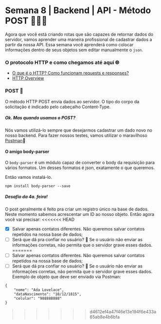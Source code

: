 # Semana 8 | Backend | API - Método POST 👩🏽‍💻


Agora que você está criando rotas que são capazes de retornar dados do servidor, vamos aprender uma maneira profissional de cadastrar dados a partir da nossa API. Essa semana você aprenderá como colocar informações dentro de seus objetos sem editar manualmente o `json`.

### O protocolo HTTP e como chegamos até aqui 🌐

- [O que é o HTTP? Como funcionam requests e responses?](http://gabsferreira.com/o-que-e-o-http-como-funciona-request-respose/)
- [HTTP Overview](https://developer.mozilla.org/pt-BR/docs/Web/HTTP/Overview)

### POST 📮


O método HTTP POST envia dados ao servidor. O tipo do corpo da solicitação é indicado pelo cabeçalho Content-Type.


##### Ok. Mas quando usamos o POST?

Nós vamos utilizá-lo sempre que desejarmos cadastrar um dado novo no nosso backend. 
Para fazer nossos testes, vamos utilizar o maravilhoso [Postman](https://www.getpostman.com/):rocket:


#### O amigo body-parser

O `body-parser` é um módulo capaz de converter o body da requisição para vários formatos. Um desses formatos é json, exatamente o que queremos.

Então vamos instalá-lo.

```
npm install body-parser --save
```


##### Desafio da 4a. feira!
O post geralmente é feito pra criar um registro único na base de dados. 
Neste momento sabemos acrescentar um ID ao nosso objeto. Então agora você vai precisar:
<<<<<<< HEAD
- [x] Salvar apenas contatos diferentes. Não queremos salvar contatos repetidos na nossa base de dados;
- [ ] Será que dá pra confiar no usuário? :grimacing: Se o usuário não enviar as informações corretas, não permita que o servidor grave esses dados. 
=======
- [ ] Salvar apenas contatos diferentes. Não queremos salvar contatos repetidos na nossa base de dados;
- [ ] Será que dá pra confiar no usuário? :grimacing: Se o usuário não enviar as informações corretas, não permita que o servidor grave esses dados. Exemplo de objeto que deve ser enviado via Postman:
``` 
{
	"nome": "Ada Lovelace",
	"dataNascimento": "10/12/1815",
	"celular": "988888888"
}
```
>>>>>>> d4612ef4a47f46e13e194f6e433a65ab8e4b6bfa
